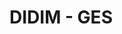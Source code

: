 <!DOCTYPE html>
<html lang="tr">
<head>
  <meta charset="UTF-8">
  <meta name="viewport" content="width=device-width, initial-scale=1.0">

</head>
<body>
  <h1>DIDIM - GES</h1>
</body>
</html>
